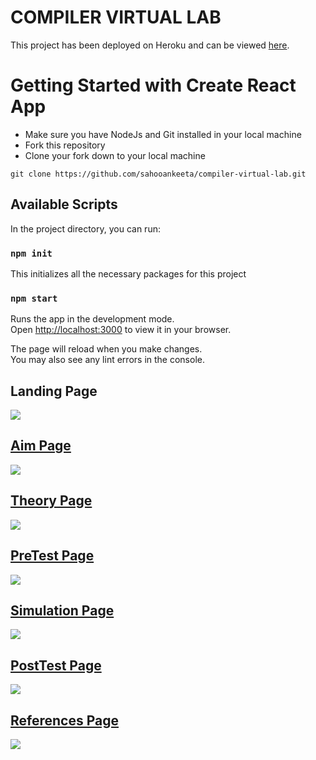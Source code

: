# COMPILER VIRTUAL LAB

This project has been deployed on Heroku and can be viewed [here](https://compiler-virtual-lab.herokuapp.com/).

# Getting Started with Create React App

<ul>
 <li>Make sure you have NodeJs and Git installed in your local machine</li>
 <li>Fork this repository</li>
 <li>Clone your fork down to your local machine</li>
</ul>

 `git clone https://github.com/sahooankeeta/compiler-virtual-lab.git`

## Available Scripts

In the project directory, you can run:

### `npm init`

This initializes all the necessary packages for this project

### `npm start`

Runs the app in the development mode.\
Open [http://localhost:3000](http://localhost:3000) to view it in your browser.

The page will reload when you make changes.\
You may also see any lint errors in the console.

<h2>Landing Page</h2>
 <a href="https://drive.google.com/uc?export=view&id=1r7iXYK9b7EzJngR68igogJ-_YpeImlqq"><img src="https://drive.google.com/uc?export=view&id=1r7iXYK9b7EzJngR68igogJ-_YpeImlqq"  />
  
<h2>Aim Page</h2>
 <a href="https://drive.google.com/uc?export=view&id=1SIasRk9cNw1QyniTsDaXmID5DTvCBdvY"><img src="https://drive.google.com/uc?export=view&id=1SIasRk9cNw1QyniTsDaXmID5DTvCBdvY"  />
   
<h2>Theory Page</h2>
 <a href="https://drive.google.com/uc?export=view&id=1ZYdeHiPRSGY69CFE3Zy6jcpDrwDf4HpI"><img src="https://drive.google.com/uc?export=view&id=1ZYdeHiPRSGY69CFE3Zy6jcpDrwDf4HpI"  />
   
<h2>PreTest Page</h2>
 <a href="https://drive.google.com/uc?export=view&id=1SHTHQAY6XHMpm8KTm4nRWBBq1sJZVZiJ"><img src="https://drive.google.com/uc?export=view&id=1SHTHQAY6XHMpm8KTm4nRWBBq1sJZVZiJ"  />
   
<h2>Simulation Page</h2>
 <a href="https://drive.google.com/uc?export=view&id=1TF454ll0TpX1K5xSqhglg0q_rLObyRz-"><img src="https://drive.google.com/uc?export=view&id=1TF454ll0TpX1K5xSqhglg0q_rLObyRz-"  />
   
<h2>PostTest Page</h2>
 <a href="https://drive.google.com/uc?export=view&id=1H4N57yrNqQbRa-k_LvweF0VPYvgYxcxr"><img src="https://drive.google.com/uc?export=view&id=1H4N57yrNqQbRa-k_LvweF0VPYvgYxcxr"  />
   
<h2>References Page</h2>
 <a href="https://drive.google.com/uc?export=view&id=1cdTCuI1pURH7vCipvYgJEPMUHMhD4ZPL"><img src="https://drive.google.com/uc?export=view&id=1cdTCuI1pURH7vCipvYgJEPMUHMhD4ZPL"  />
